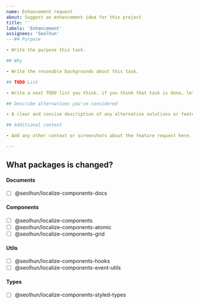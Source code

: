 ```yaml
---
name: Enhancement request
about: Suggest an enhancement idea for this project
title: ''
labels: 'Enhancement'
assignees: 'Seolhun'
---## Purpose

- Write the purpose this task.

## Why

- Write the resonable backgrounds about this task.

## TODO List

- Write a next TODO list you think. if you think that task is done, let it empty.

## Describe alternatives you've considered

- A clear and concise description of any alternative solutions or features you've considered.

## Additional context

- Add any other context or screenshots about the feature request here.

---
```


## What packages is changed?

#### Documents

- [ ] @seolhun/localize-components-docs

#### Components

- [ ] @seolhun/localize-components
- [ ] @seolhun/localize-components-atomic
- [ ] @seolhun/localize-components-grid

#### Utils

- [ ] @seolhun/localize-components-hooks
- [ ] @seolhun/localize-components-event-utils

#### Types

- [ ] @seolhun/localize-components-styled-types
